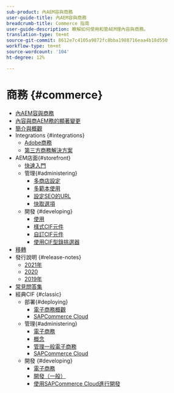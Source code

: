 ```yaml
---
sub-product: 內AEM容與商務
user-guide-title: 內AEM容與商務
breadcrumb-title: Commerce 指南
user-guide-description: 瞭解如何使用和管AEM理內容與商務。
translation-type: tm+mt
source-git-commit: 8612e7c4105a9872fc8bba1988716eaa4b18d550
workflow-type: tm+mt
source-wordcount: '104'
ht-degree: 12%

---
```



# 商務 {#commerce}

+ [內AEM容與商務](/help/commerce/home.md)
+ [內容與商AEM務的顯著變更](cif/changes.md)
+ [簡介與概觀](cif/introduction.md)
+ Integrations {#integrations}
   + [Adobe商務](cif/integrating/magento.md)
   + [第三方商務解決方案](cif/integrating/third-party.md)
+ AEM店面{#storefront}
   + [快速入門](cif/getting-started.md)
   + 管理{#administering}
      + [多商店設定](cif/configuring/multi-store-setup.md)
      + [多範本使用](cif/configuring/multi-template-usage.md)
      + [設定SEO的URL](cif/configuring/advanced-url-configuration.md)
      + [快取選項](cif/configuring/caching.md)
   + 開發 {#developing}
      + [使用](cif/develop.md)
      + [樣式CIF元件](cif/customizing/style-cif-component.md)
      + [自訂CIF元件](cif/customizing/customize-cif-components.md)
      + [使用CIF型錄挑選器](cif/customizing/use-cif-pickers.md)
+ [移轉](cif/migration.md)
+ 發行說明 {#release-notes}
   + [2021年](cif/release-notes/release-notes-2021.md)
   + [2020](cif/release-notes/release-notes-2020.md)
   + [2019年](cif/release-notes/release-notes-2019.md)
+ [常見問答集](cif/faq.md)
+ 經典CIF {#classic}
   + 部署{#deploying}
      + [電子商務概觀](/help/commerce/cif-classic/deploying/ecommerce.md)
      + [SAPCommerce Cloud](/help/commerce/cif-classic/deploying/sap-commerce-cloud.md)
   + 管理{#administering}
      + [電子商務](/help/commerce/cif-classic/administering/ecommerce.md)
      + [概念](/help/commerce/cif-classic/administering/concepts.md)
      + [管理一般電子商務](/help/commerce/cif-classic/administering/generic.md)
      + [SAPCommerce Cloud](/help/commerce/cif-classic/administering/sap-commerce-cloud.md)
   + 開發 {#developing}
      + [電子商務](/help/commerce/cif-classic/developing/ecommerce.md)
      + [開發（一般）](/help/commerce/cif-classic/developing/generic.md)
      + [使用SAPCommerce Cloud進行開發](/help/commerce/cif-classic/developing/sap-commerce-cloud.md)
